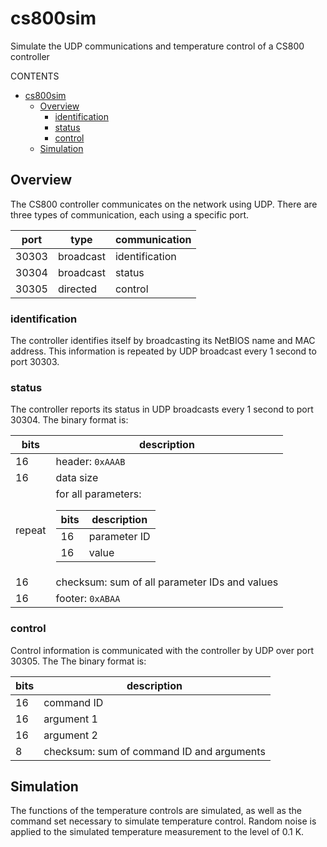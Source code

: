 # cs800sim
Simulate the UDP communications and temperature control of a CS800 controller

CONTENTS

- [cs800sim](#cs800sim)
  - [Overview](#overview)
    - [identification](#identification)
    - [status](#status)
    - [control](#control)
  - [Simulation](#simulation)

## Overview

The CS800 controller communicates on the network using UDP.
There are three types of communication, each using a specific port.

port | type | communication
---- | ---- | ----
30303 | broadcast | identification
30304 | broadcast | status
30305 | directed | control

### identification

The controller identifies itself by broadcasting its NetBIOS 
name and MAC address.  This information is repeated by UDP 
broadcast every 1 second to port 30303.

### status

The controller reports its status in UDP broadcasts
every 1 second to port 30304.  The binary format is:

<!--
    Markdown does not support nested tables directly.
    Markdown allows embedded HTML.
    Write the nested table content with HTML.
-->

bits | description
---- | ----
16 | header: `0xAAAB`
16 | data size
repeat | for all parameters:<br /> <table> <thead>  <tr>  <th>bits</th>  <th>description</th>  </tr>  </thead> <tbody> <tr> <td>16</td> <td>parameter ID</td> </tr> <tr> <td>16</td> <td>value</td> </tr> </tbody> </table>
16 | checksum: sum of all parameter IDs and values
16 | footer: `0xABAA`


### control

Control information is communicated with the controller
by UDP over port 30305.  The The binary format is:

bits | description
---- | ----
16 | command ID
16 | argument 1
16 | argument 2
8 | checksum: sum of command ID and arguments


## Simulation

The functions of the temperature controls are simulated, as well as the
command set necessary to simulate temperature control.  Random noise is applied
to the simulated temperature measurement to the level of 0.1 K.
